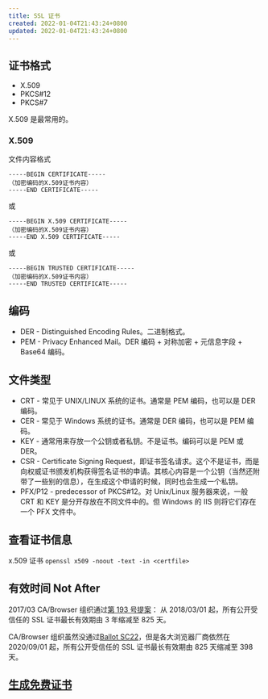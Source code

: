 ```yaml
---
title: SSL 证书
created: 2022-01-04T21:43:24+0800
updated: 2022-01-04T21:43:24+0800
---
```



## 证书格式

- X.509
- PKCS#12
- PKCS#7

X.509 是最常用的。

### X.509

文件内容格式

```
-----BEGIN CERTIFICATE-----
（加密编码的X.509证书内容）
-----END CERTIFICATE-----
```

或

```
-----BEGIN X.509 CERTIFICATE-----
（加密编码的X.509证书内容）
-----END X.509 CERTIFICATE-----
```

或

```
-----BEGIN TRUSTED CERTIFICATE-----
（加密编码的X.509证书内容）
-----END TRUSTED CERTIFICATE-----
```

## 编码

- DER - Distinguished Encoding Rules。二进制格式。
- PEM - Privacy Enhanced Mail。DER 编码 + 对称加密 + 元信息字段 + Base64 编码。

## 文件类型

- CRT - 常见于 UNIX/LINUX 系统的证书。通常是 PEM 编码，也可以是 DER 编码。
- CER - 常见于 Windows 系统的证书。通常是 DER 编码，也可以是 PEM 编码。
- KEY - 通常用来存放一个公钥或者私钥。不是证书。编码可以是 PEM 或 DER。
- CSR - Certificate Signing Request，即证书签名请求。这个不是证书，而是向权威证书颁发机构获得签名证书的申请。其核心内容是一个公钥（当然还附带了一些别的信息），在生成这个申请的时候，同时也会生成一个私钥。
- PFX/P12 - predecessor of PKCS#12。对 Unix/Linux 服务器来说，一般 CRT 和 KEY 是分开存放在不同文件中的。但 Windows 的 IIS 则将它们存在一个 PFX 文件中。

## 查看证书信息

x.509 证书 `openssl x509 -noout -text -in <certfile>`

## 有效时间 Not After

2017/03 CA/Browser 组织通过[第 193 号提案](https://cabforum.org/2017/03/17/ballot-193-825-day-certificate-lifetimes/)：
从 2018/03/01 起，所有公开受信任的 SSL 证书最长有效期由 3 年缩减至 825 天。

CA/Browser 组织虽然没通过[Ballot SC22](https://cabforum.org/2019/09/10/ballot-sc22-reduce-certificate-lifetimes-v2/)，但是各大浏览器厂商依然在 2020/09/01 起，所有公开受信任的 SSL 证书最长有效期由 825 天缩减至 398 天。

## [生成免费证书](./acme-cert.md)
